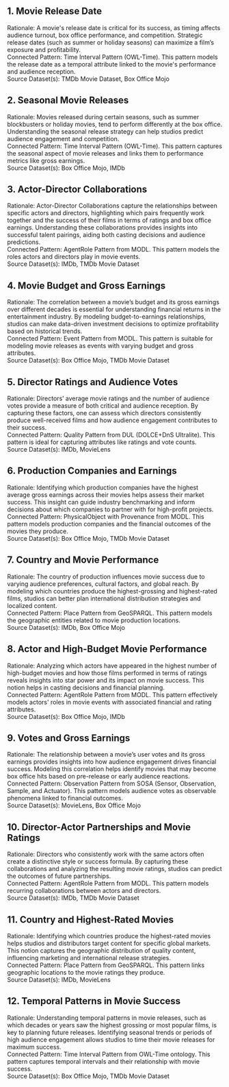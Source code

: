 ## 1. Movie Release Date
Rationale: A movie's release date is critical for its success, as timing affects audience turnout, box office performance, and competition. Strategic release dates (such as summer or holiday seasons) can maximize a film’s exposure and profitability. <br>
Connected Pattern: Time Interval Pattern (OWL-Time). This pattern models the release date as a temporal attribute linked to the movie's performance and audience reception. <br>
Source Dataset(s): TMDb Movie Dataset, Box Office Mojo <br>
## 2. Seasonal Movie Releases
Rationale: Movies released during certain seasons, such as summer blockbusters or holiday movies, tend to perform differently at the box office. Understanding the seasonal release strategy can help studios predict audience engagement and competition. <br>
Connected Pattern: Time Interval Pattern (OWL-Time). This pattern captures the seasonal aspect of movie releases and links them to performance metrics like gross earnings. <br>
Source Dataset(s): Box Office Mojo, IMDb <br>
## 3. Actor-Director Collaborations
Rationale: Actor-Director Collaborations capture the relationships between specific actors and directors, highlighting which pairs frequently work together and the success of their films in terms of ratings and box office earnings. Understanding these collaborations provides insights into successful talent pairings, aiding both casting decisions and audience predictions. <br>
Connected Pattern: AgentRole Pattern from MODL. This pattern models the roles actors and directors play in movie events. <br>
Source Dataset(s): IMDb, TMDb Movie Dataset <br>
## 4. Movie Budget and Gross Earnings
Rationale: The correlation between a movie’s budget and its gross earnings over different decades is essential for understanding financial returns in the entertainment industry. By modeling budget-to-earnings relationships, studios can make data-driven investment decisions to optimize profitability based on historical trends. <br>
Connected Pattern: Event Pattern from MODL. This pattern is suitable for modeling movie releases as events with varying budget and gross attributes. <br>
Source Dataset(s): Box Office Mojo, TMDb Movie Dataset <br>
## 5. Director Ratings and Audience Votes
Rationale: Directors’ average movie ratings and the number of audience votes provide a measure of both critical and audience reception. By capturing these factors, one can assess which directors consistently produce well-received films and how audience engagement contributes to their success. <br>
Connected Pattern: Quality Pattern from DUL (DOLCE+DnS Ultralite). This pattern is ideal for capturing attributes like ratings and vote counts. <br>
Source Dataset(s): IMDb, MovieLens <br>
## 6. Production Companies and Earnings
Rationale: Identifying which production companies have the highest average gross earnings across their movies helps assess their market success. This insight can guide industry benchmarking and inform decisions about which companies to partner with for high-profit projects. <br>
Connected Pattern: PhysicalObject with Provenance from MODL. This pattern models production companies and the financial outcomes of the movies they produce. <br>
Source Dataset(s): Box Office Mojo, TMDb Movie Dataset <br>
## 7. Country and Movie Performance
Rationale: The country of production influences movie success due to varying audience preferences, cultural factors, and global reach. By modeling which countries produce the highest-grossing and highest-rated films, studios can better plan international distribution strategies and localized content. <br>
Connected Pattern: Place Pattern from GeoSPARQL. This pattern models the geographic entities related to movie production locations. <br>
Source Dataset(s): IMDb, Box Office Mojo <br>
## 8. Actor and High-Budget Movie Performance
Rationale: Analyzing which actors have appeared in the highest number of high-budget movies and how those films performed in terms of ratings reveals insights into star power and its impact on movie success. This notion helps in casting decisions and financial planning. <br>
Connected Pattern: AgentRole Pattern from MODL. This pattern effectively models actors' roles in movie events with associated financial and rating attributes. <br>
Source Dataset(s): Box Office Mojo, IMDb <br>
## 9. Votes and Gross Earnings
Rationale: The relationship between a movie’s user votes and its gross earnings provides insights into how audience engagement drives financial success. Modeling this correlation helps identify movies that may become box office hits based on pre-release or early audience reactions. <br>
Connected Pattern: Observation Pattern from SOSA (Sensor, Observation, Sample, and Actuator). This pattern models audience votes as observable phenomena linked to financial outcomes. <br>
Source Dataset(s): MovieLens, Box Office Mojo <br>
## 10. Director-Actor Partnerships and Movie Ratings
Rationale: Directors who consistently work with the same actors often create a distinctive style or success formula. By capturing these collaborations and analyzing the resulting movie ratings, studios can predict the outcomes of future partnerships. <br>
Connected Pattern: AgentRole Pattern from MODL. This pattern models recurring collaborations between actors and directors. <br>
Source Dataset(s): IMDb, TMDb Movie Dataset <br>
## 11. Country and Highest-Rated Movies
Rationale: Identifying which countries produce the highest-rated movies helps studios and distributors target content for specific global markets. This notion captures the geographic distribution of quality content, influencing marketing and international release strategies. <br>
Connected Pattern: Place Pattern from GeoSPARQL. This pattern links geographic locations to the movie ratings they produce. <br>
Source Dataset(s): IMDb, MovieLens <br>
## 12. Temporal Patterns in Movie Success
Rationale: Understanding temporal patterns in movie releases, such as which decades or years saw the highest grossing or most popular films, is key to planning future releases. Identifying seasonal trends or periods of high audience engagement allows studios to time their movie releases for maximum success. <br>
Connected Pattern: Time Interval Pattern from OWL-Time ontology. This pattern captures temporal intervals and their relationship with movie success. <br>
Source Dataset(s): Box Office Mojo, TMDb Movie Dataset <br>
